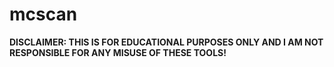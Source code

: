 # mcscan
<b>DISCLAIMER: THIS IS FOR EDUCATIONAL PURPOSES ONLY AND I AM NOT RESPONSIBLE FOR ANY MISUSE OF THESE TOOLS!</b>
